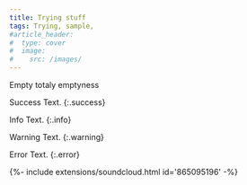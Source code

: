 ```yaml
---
title: Trying stuff
tags: Trying, sample, 
#article_header:
#  type: cover
#  image:
#    src: /images/
---
```


Empty totaly emptyness


Success Text.
{:.success}

Info Text.
{:.info}

Warning Text.
{:.warning}

Error Text.
{:.error}

<div>{%- include extensions/soundcloud.html id='865095196' -%}</div>

